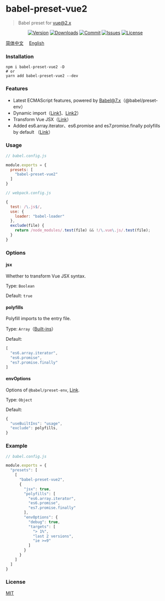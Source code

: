 # babel-preset-vue2

> Babel preset for vue@2.x

<p align="center">
    <a href="https://www.npmjs.com/package/babel-preset-vue2"><img src="https://img.shields.io/npm/v/babel-preset-vue2.svg" alt="Version"></a>
    <a href="https://npmcharts.com/compare/babel-preset-vue2?minimal=true"><img src="https://img.shields.io/npm/dm/babel-preset-vue2.svg" alt="Downloads"></a>
    <a href="https://github.com/HaoChuan9421/babel-preset-vue2/commits/master"><img src="https://img.shields.io/github/last-commit/haochuan9421/babel-preset-vue2.svg" alt="Commit"></a>
    <a href="https://github.com/HaoChuan9421/babel-preset-vue2/issues"><img src="https://img.shields.io/github/issues-closed/haochuan9421/babel-preset-vue2.svg" alt="Issues"></a>
    <a href="https://github.com/HaoChuan9421/babel-preset-vue2/blob/master/LICENSE"><img src="https://img.shields.io/npm/l/babel-preset-vue2.svg" alt="License"></a>
</p>

[简体中文](https://github.com/HaoChuan9421/babel-preset-vue2/blob/master/README.md)&emsp;
[English](https://github.com/HaoChuan9421/babel-preset-vue2/blob/master/README_en.md)&emsp;

### Installation

```
npm i babel-preset-vue2 -D
# or
yarn add babel-preset-vue2 --dev
```

### Features

- Latest ECMAScript features, powered by Babel@7.x（@babel/preset-env）
- Dynamic import（[Link1](https://webpack.js.org/guides/code-splitting/#dynamic-imports)、[Link2](https://babeljs.io/docs/en/babel-plugin-syntax-dynamic-import)）
- Transform Vue JSX（[Link](https://vuejs.org/v2/guide/render-function.html#JSX)）
- Added es6.array.iterator、es6.promise and es7.promise.finally polyfills by default （[Link](https://github.com/HaoChuan9421/babel-plugin-inject-polyfills)）

### Usage

```js
// babel.config.js

module.exports = {
  presets: [
    "babel-preset-vue2"
  ]
}
```

```js
// webpack.config.js

{
  test: /\.js$/,
  use: {
    loader: "babel-loader"
  },
  exclude(file) {
    return /node_modules/.test(file) && !/\.vue\.js/.test(file);
  }
}
```

### Options

#### jsx

Whether to transform Vue JSX syntax.

Type: `Boolean`

Default: `true`

#### polyfills

Polyfill imports to the entry file.

Type: `Array`（[Built-ins](https://github.com/babel/babel/blob/master/packages/babel-preset-env/data/built-in-features.js)）

Default: 

```js
[
  "es6.array.iterator",
  "es6.promise",
  "es7.promise.finally"
]
```

#### envOptions 

Options of `@babel/preset-env`, [Link](https://babeljs.io/docs/en/babel-preset-env#options).

Type: `Object`

Default: 

```js
{
  "useBuiltIns": "usage",
  "exclude": polyfills,
}
```

### Example

```js
// babel.config.js

module.exports = {
  "presets": [
    [
      "babel-preset-vue2",
      {
        "jsx": true,
        "polyfills": [
          "es6.array.iterator",
          "es6.promise",
          "es7.promise.finally"
        ],
        "envOptions": {
          "debug": true,
          "targets": [
            "> 1%",
            "last 2 versions",
            "ie >=9"
          ]
        }
      }
    ]
  ]
}
```

### License

[MIT](https://github.com/HaoChuan9421/babel-preset-vue2/blob/master/LICENSE)